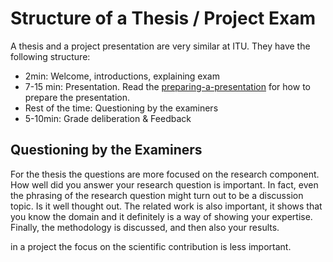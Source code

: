 # Structure of a Thesis / Project Exam

A thesis and a project presentation are very similar at ITU. They have the following structure: 

- 2min: Welcome, introductions, explaining exam
- 7-15 min: Presentation. Read the [preparing-a-presentation](preparing-a-presentation.md) for how to prepare the presentation. 
- Rest of the time: Questioning by the examiners
- 5-10min: Grade deliberation & Feedback

## Questioning by the Examiners

For the thesis the questions are more focused on the research component. How well did you answer your research question is important. In fact, even the phrasing of the research question might turn out to be a discussion topic. Is it well thought out. The related work is also important, it shows that you know the domain and it definitely is a way of showing your expertise. Finally, the methodology is discussed, and then also your results. 

in a project the focus on the scientific contribution is less important. 



